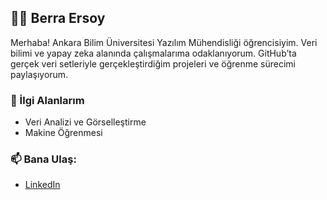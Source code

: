 ## 👩‍💻 Berra Ersoy

Merhaba! Ankara Bilim Üniversitesi Yazılım Mühendisliği öğrencisiyim. Veri bilimi ve yapay zeka alanında çalışmalarıma odaklanıyorum. GitHub’ta gerçek veri setleriyle gerçekleştirdiğim projeleri ve öğrenme sürecimi paylaşıyorum.

### 🚀 İlgi Alanlarım
- Veri Analizi ve Görselleştirme
- Makine Öğrenmesi

### 📫 Bana Ulaş:
- [LinkedIn](https://www.linkedin.com/in/berraersoy)

